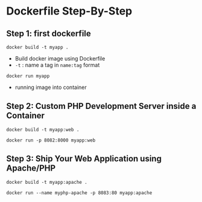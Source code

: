 # Dockerfile Step-By-Step

## Step 1: first dockerfile

`docker build -t myapp .`

- Build docker image using Dockerfile
- `-t` : name a tag in `name:tag` format

`docker run myapp`

- running image into container

## Step 2: Custom PHP Development Server inside a Container

`docker build -t myapp:web .`

`docker run -p 8082:8000 myapp:web`

## Step 3: Ship Your Web Application using Apache/PHP

`docker build -t myapp:apache .`

`docker run --name myphp-apache -p 8083:80 myapp:apache`
